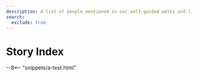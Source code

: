 ```yaml
---
description: A list of people mentioned in our self-guided walks and links to their stories 
search:
  exclude: true
---
```

# Story Index

--8<-- "snippets/a-test.html"
